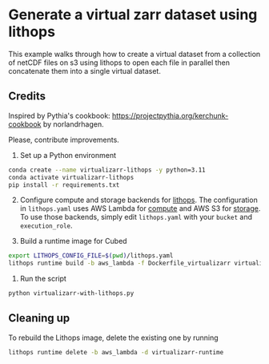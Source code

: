 # Generate a virtual zarr dataset using lithops

This example walks through how to create a virtual dataset from a collection of
netCDF files on s3 using lithops to open each file in parallel then concatenate
them into a single virtual dataset.

## Credits
Inspired by Pythia's cookbook: https://projectpythia.org/kerchunk-cookbook
by norlandrhagen.

Please, contribute improvements.



1. Set up a Python environment
```bash
conda create --name virtualizarr-lithops -y python=3.11
conda activate virtualizarr-lithops
pip install -r requirements.txt
```

2. Configure compute and storage backends for [lithops](https://lithops-cloud.github.io/docs/source/configuration.html).
The configuration in `lithops.yaml` uses AWS Lambda for [compute](https://lithops-cloud.github.io/docs/source/compute_config/aws_lambda.html) and AWS S3 for [storage](https://lithops-cloud.github.io/docs/source/storage_config/aws_s3.html).
To use those backends, simply edit `lithops.yaml` with your `bucket` and `execution_role`.

1. Build a runtime image for Cubed
```bash
export LITHOPS_CONFIG_FILE=$(pwd)/lithops.yaml
lithops runtime build -b aws_lambda -f Dockerfile_virtualizarr virtualizarr-runtime
```

1. Run the script
```bash
python virtualizarr-with-lithops.py
```

## Cleaning up
To rebuild the Lithops image, delete the existing one by running
```bash
lithops runtime delete -b aws_lambda -d virtualizarr-runtime
```
